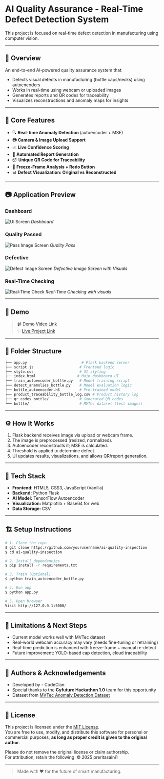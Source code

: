# AI Quality Assurance - Real-Time Defect Detection System

This project is focused on real-time defect detection in manufacturing using computer vision.

---

## 🚀 Overview

An end-to-end AI-powered quality assurance system that:

* Detects visual defects in manufacturing (bottle caps/necks) using autoencoders
* Works in real-time using webcam or uploaded images
* Generates reports and QR codes for traceability
* Visualizes reconstructions and anomaly maps for insights

---

## 🧠 Core Features

* 🔍 **Real-time Anomaly Detection** (autoencoder + MSE)
* 📷 **Camera & Image Upload Support**
* 📈 **Live Confidence Scoring**
* 🧾 **Automated Report Generation**
* 📦 **Unique QR Code for Traceability**
* 🧊 **Freeze-Frame Analysis + Redo Button**
* 📊 **Defect Visualization: Original vs Reconstructed**

---

## 📷 Application Preview

### Dashboard
![UI Screen](screenshots/UI.png)
*Dashboard*

### Quality Passed 
![Pass Image Screen](screenshots/Pass.png)
*Quality Pass*

### Defective 
![Defect Image Screen](screenshots/Defect.png)
*Defective Image Screen with Visuals*

### Real-Time Checking 
![Real-Time Check](screenshots/real.png)
*Real-Time Checking with visuals*

---

## 📸 Demo

> 📹 [Demo Video Link](https://drive.google.com/file/d/1341ylmE9YRooJKVBdhgBntuZe_i0_GeF/view?usp=drivesdk) <br>
> ✨ [Live Project Link](https://ai-quality-assurance.vercel.app/)

---

## 📂 Folder Structure

```bash
├── app.py                         # Flask backend server
├── script.js                     # Frontend logic
├── style.css                     # UI styling
├── index.html                   # Main dashboard UI
├── train_autoencoder_bottle.py   # Model training script
├── detect_anamolies_bottle.py    # Model evaluation logic
├── bottle_autoencoder.h5         # Pre-trained model
├── product_traceability_bottle_log.csv # Product history log
├── qr_codes_bottle/              # Generated QR codes
└── bottle/                       # MVTec dataset (test images)
```

---

## ⚙️ How It Works

1. Flask backend receives image via upload or webcam frame.
2. The image is preprocessed (resized, normalized).
3. Autoencoder reconstructs it; MSE is calculated.
4. Threshold is applied to determine defect.
5. UI updates results, visualizations, and allows QR/report generation.

---

## 🧪 Tech Stack

* **Frontend:** HTML5, CSS3, JavaScript (Vanilla)
* **Backend:** Python Flask
* **AI Model:** TensorFlow Autoencoder
* **Visualization:** Matplotlib + Base64 for web
* **Data Storage:** CSV

---

## 🏗️ Setup Instructions

```bash
# 1. Clone the repo
$ git clone https://github.com/yourusername/ai-quality-inspection
$ cd ai-quality-inspection

# 2. Install dependencies
$ pip install -r requirements.txt

# 3. Train (Optional)
$ python train_autoencoder_bottle.py

# 4. Run app
$ python app.py

# 5. Open browser
Visit http://127.0.0.1:5000/
```

---

## 📌 Limitations & Next Steps

* Current model works well with MVTec dataset
* Real-world webcam accuracy may vary (needs fine-tuning or retraining)
* Real-time prediction is enhanced with freeze-frame + manual re-detect
* Future improvement: YOLO-based cap detection, cloud traceability

---

## 🧠 Authors & Acknowledgements

* Developed by - CodeClan
* Special thanks to the **Cyfuture Hackathon 1.0** team for this opportunity
* Dataset from [MVTec Anomaly Detection Dataset](https://www.mvtec.com/company/research/datasets/mvtec-ad)

---

## 📄 License

This project is licensed under the [MIT License](LICENSE).  
You are free to use, modify, and distribute this software for personal or commercial purposes, **as long as proper credit is given to the original author**.

Please do not remove the original license or claim authorship.  
For attribution, retain the following:
© 2025 preritasaini1

---

> Made with ❤️ for the future of smart manufacturing.
